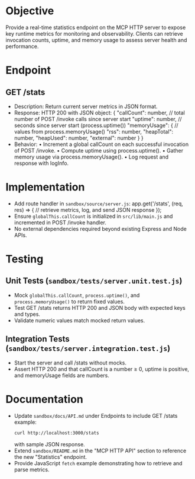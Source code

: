 # Objective
Provide a real-time statistics endpoint on the MCP HTTP server to expose key runtime metrics for monitoring and observability. Clients can retrieve invocation counts, uptime, and memory usage to assess server health and performance.

# Endpoint

## GET /stats

- Description: Return current server metrics in JSON format.
- Response: HTTP 200 with JSON object:
  {
    "callCount": number,        // total number of POST /invoke calls since server start
    "uptime": number,           // seconds since server start (process.uptime())
    "memoryUsage": {            // values from process.memoryUsage()
      "rss": number,
      "heapTotal": number,
      "heapUsed": number,
      "external": number
    }
  }
- Behavior:
  • Increment a global callCount on each successful invocation of POST /invoke.
  • Compute uptime using process.uptime().
  • Gather memory usage via process.memoryUsage().
  • Log request and response with logInfo.

# Implementation

- Add route handler in `sandbox/source/server.js`:
  app.get('/stats', (req, res) => {
    // retrieve metrics, log, and send JSON response
  });
- Ensure `globalThis.callCount` is initialized in `src/lib/main.js` and incremented in POST /invoke handler.
- No external dependencies required beyond existing Express and Node APIs.

# Testing

## Unit Tests (`sandbox/tests/server.unit.test.js`)
- Mock `globalThis.callCount`, `process.uptime()`, and `process.memoryUsage()` to return fixed values.
- Test GET /stats returns HTTP 200 and JSON body with expected keys and types.
- Validate numeric values match mocked return values.

## Integration Tests (`sandbox/tests/server.integration.test.js`)
- Start the server and call /stats without mocks.
- Assert HTTP 200 and that callCount is a number ≥ 0, uptime is positive, and memoryUsage fields are numbers.

# Documentation

- Update `sandbox/docs/API.md` under Endpoints to include GET /stats example:
  ```bash
  curl http://localhost:3000/stats
  ```
  with sample JSON response.
- Extend `sandbox/README.md` in the "MCP HTTP API" section to reference the new "Statistics" endpoint.
- Provide JavaScript `fetch` example demonstrating how to retrieve and parse metrics.
